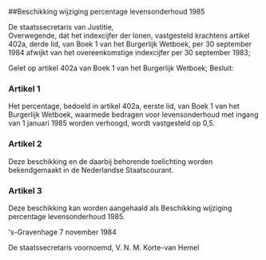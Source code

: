 <meta http-equiv='Content-Type' content='text/html; charset=utf-8' />

##Beschikking wijziging percentage levensonderhoud 1985 

De staatssecretaris van Justitie,  
Overwegende, dat het indexcijfer der lonen, vastgesteld krachtens artikel 402a, derde lid, van Boek 1 van het Burgerlijk Wetboek, per 30 september 1984 afwijkt van het overeenkomstige indexcijfer per 30 september 1983;

Gelet op artikel 402a van Boek 1 van het Burgerlijk Wetboek;
Besluit:    

### Artikel  1  

Het percentage, bedoeld in artikel 402a, eerste lid, van Boek 1 van het Burgerlijk Wetboek, waarmede bedragen voor levensonderhoud met ingang van 1 januari 1985 worden verhoogd, wordt vastgesteld op 0,5. 

### Artikel  2  

Deze beschikking en de daarbij behorende toelichting worden bekendgemaakt in de Nederlandse Staatscourant. 

### Artikel  3  

Deze beschikking kan worden aangehaald als Beschikking wijziging percentage levensonderhoud 1985. 

's-Gravenhage 
7 november 1984    

De 
staatssecretaris voornoemd,
V. N. M.  Korte-van Hemel      
